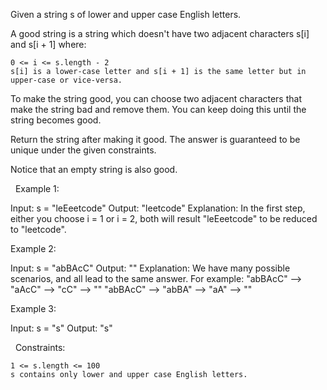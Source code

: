 Given a string s of lower and upper case English letters.

A good string is a string which doesn't have two adjacent characters s[i] and s[i + 1] where:


	0 <= i <= s.length - 2
	s[i] is a lower-case letter and s[i + 1] is the same letter but in upper-case or vice-versa.


To make the string good, you can choose two adjacent characters that make the string bad and remove them. You can keep doing this until the string becomes good.

Return the string after making it good. The answer is guaranteed to be unique under the given constraints.

Notice that an empty string is also good.

 
Example 1:

Input: s = "leEeetcode"
Output: "leetcode"
Explanation: In the first step, either you choose i = 1 or i = 2, both will result "leEeetcode" to be reduced to "leetcode".


Example 2:

Input: s = "abBAcC"
Output: ""
Explanation: We have many possible scenarios, and all lead to the same answer. For example:
"abBAcC" --> "aAcC" --> "cC" --> ""
"abBAcC" --> "abBA" --> "aA" --> ""


Example 3:

Input: s = "s"
Output: "s"


 
Constraints:


	1 <= s.length <= 100
	s contains only lower and upper case English letters.

